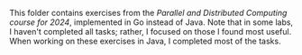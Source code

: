 This folder contains exercises from the *Parallel and Distributed Computing course for 2024*, implemented in Go instead of Java. Note that in some labs, I haven't completed all tasks; rather, I focused on those I found most useful. When working on these exercises in Java, I completed most of the tasks.